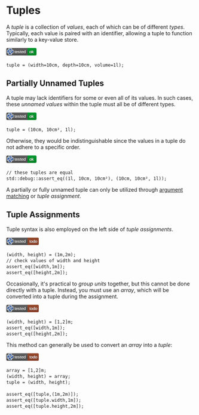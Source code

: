 
# Tuples

A *tuple* is a collection of *values*, each of which can be of different *types*.
Typically, each value is paired with an identifier, allowing a tuple to function
similarly to a key-value store.

[![test](.test/named_tuple.png)](.test/named_tuple.log)

```µcad,named_tuple
tuple = (width=10cm, depth=10cm, volume=1l);
```

## Partially Unnamed Tuples

A tuple may lack identifiers for some or even all of its values.
In such cases, these *unnamed values* within the tuple must all be of different types.

[![test](.test/unnamed_tuple.png)](.test/unnamed_tuple.log)

```µcad,unnamed_tuple
tuple = (10cm, 10cm², 1l);
```

Otherwise, they would be indistinguishable since the values in a tuple do not adhere
to a specific order.

[![test](.test/unnamed_tuple_order.png)](.test/unnamed_tuple_order.log)

```µcad,unnamed_tuple_order
// these tuples are equal
std::debug::assert_eq((1l, 10cm, 10cm²), (10cm, 10cm², 1l));
```

A partially or fully unnamed tuple can only be utilized through
[argument matching](../structure/arguments.md#argument-matching) or *tuple assignment*.

## Tuple Assignments

Tuple syntax is also employed on the left side of *tuple assignments*.

[![test](.test/tuple_assignment.png)](.test/tuple_assignment.log)

```µcad,tuple_assignment#todo
(width, height) = (1m,2m);
// check values of width and height
assert_eq([width,1m]);
assert_eq([height,2m]);
```

Occasionally, it's practical to *group units* together, but this cannot be done directly
with a tuple.
Instead, you must use an *array*, which will be converted into a tuple during the assignment.

[![test](.test/tuple_assignment_bundle.png)](.test/tuple_assignment_bundle.log)

```µcad,tuple_assignment_bundle#todo
(width, height) = [1,2]m;
assert_eq([width,1m]);
assert_eq([height,2m]);
```

This method can generally be used to convert an *array* into a *tuple*:

[![test](.test/tuple_assignment_convert.png)](.test/tuple_assignment_convert.log)

```µcad,tuple_assignment_convert#todo
array = [1,2]m;
(width, height) = array;
tuple = (width, height);

assert_eq([tuple,(1m,2m)]);
assert_eq([tuple.width,1m]);
assert_eq([tuple.height,2m]);
```

